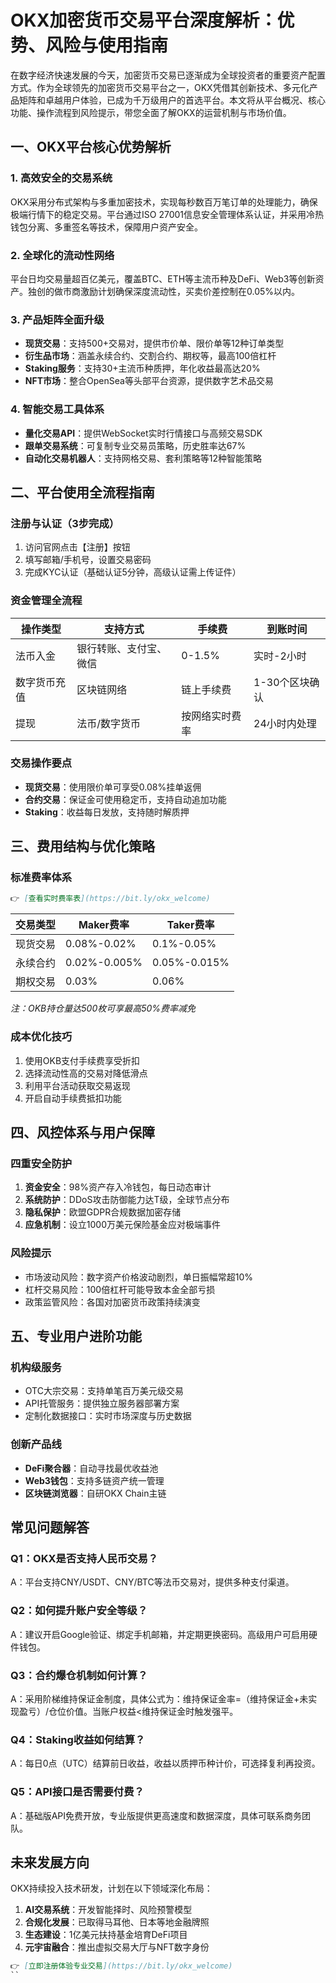 # OKX加密货币交易平台深度解析：优势、风险与使用指南

在数字经济快速发展的今天，加密货币交易已逐渐成为全球投资者的重要资产配置方式。作为全球领先的加密货币交易平台之一，OKX凭借其创新技术、多元化产品矩阵和卓越用户体验，已成为千万级用户的首选平台。本文将从平台概况、核心功能、操作流程到风险提示，带您全面了解OKX的运营机制与市场价值。

## 一、OKX平台核心优势解析

### 1. 高效安全的交易系统
OKX采用分布式架构与多重加密技术，实现每秒数百万笔订单的处理能力，确保极端行情下的稳定交易。平台通过ISO 27001信息安全管理体系认证，并采用冷热钱包分离、多重签名等技术，保障用户资产安全。

### 2. 全球化的流动性网络
平台日均交易量超百亿美元，覆盖BTC、ETH等主流币种及DeFi、Web3等创新资产。独创的做市商激励计划确保深度流动性，买卖价差控制在0.05%以内。

### 3. 产品矩阵全面升级
- **现货交易**：支持500+交易对，提供市价单、限价单等12种订单类型
- **衍生品市场**：涵盖永续合约、交割合约、期权等，最高100倍杠杆
- **Staking服务**：支持30+主流币种质押，年化收益最高达20%
- **NFT市场**：整合OpenSea等头部平台资源，提供数字艺术品交易

### 4. 智能交易工具体系
- **量化交易API**：提供WebSocket实时行情接口与高频交易SDK
- **跟单交易系统**：可复制专业交易员策略，历史胜率达67%
- **自动化交易机器人**：支持网格交易、套利策略等12种智能策略

## 二、平台使用全流程指南

### 注册与认证（3步完成）
1. 访问官网点击【注册】按钮
2. 填写邮箱/手机号，设置交易密码
3. 完成KYC认证（基础认证5分钟，高级认证需上传证件）

### 资金管理全流程
| 操作类型 | 支持方式 | 手续费 | 到账时间 |
|---------|---------|--------|----------|
| 法币入金 | 银行转账、支付宝、微信 | 0-1.5% | 实时-2小时 |
| 数字货币充值 | 区块链网络 | 链上手续费 | 1-30个区块确认 |
| 提现 | 法币/数字货币 | 按网络实时费率 | 24小时内处理 |

### 交易操作要点
- **现货交易**：使用限价单可享受0.08%挂单返佣
- **合约交易**：保证金可使用稳定币，支持自动追加功能
- **Staking**：收益每日发放，支持随时解质押

## 三、费用结构与优化策略

### 标准费率体系
```markdown
👉 [查看实时费率表](https://bit.ly/okx_welcome)
```

| 交易类型 | Maker费率 | Taker费率 |
|---------|----------|----------|
| 现货交易 | 0.08%-0.02% | 0.1%-0.05% |
| 永续合约 | 0.02%-0.005% | 0.05%-0.015% |
| 期权交易 | 0.03% | 0.06% |

*注：OKB持仓量达500枚可享最高50%费率减免*

### 成本优化技巧
1. 使用OKB支付手续费享受折扣
2. 选择流动性高的交易对降低滑点
3. 利用平台活动获取交易返现
4. 开启自动手续费抵扣功能

## 四、风控体系与用户保障

### 四重安全防护
1. **资金安全**：98%资产存入冷钱包，每日动态审计
2. **系统防护**：DDoS攻击防御能力达T级，全球节点分布
3. **隐私保护**：欧盟GDPR合规数据加密存储
4. **应急机制**：设立1000万美元保险基金应对极端事件

### 风险提示
- 市场波动风险：数字资产价格波动剧烈，单日振幅常超10%
- 杠杆交易风险：100倍杠杆可能导致本金全部亏损
- 政策监管风险：各国对加密货币政策持续演变

## 五、专业用户进阶功能

### 机构级服务
- OTC大宗交易：支持单笔百万美元级交易
- API托管服务：提供独立服务器部署方案
- 定制化数据接口：实时市场深度与历史数据

### 创新产品线
- **DeFi聚合器**：自动寻找最优收益池
- **Web3钱包**：支持多链资产统一管理
- **区块链浏览器**：自研OKX Chain主链

## 常见问题解答

### Q1：OKX是否支持人民币交易？
A：平台支持CNY/USDT、CNY/BTC等法币交易对，提供多种支付渠道。

### Q2：如何提升账户安全等级？
A：建议开启Google验证、绑定手机邮箱，并定期更换密码。高级用户可启用硬件钱包。

### Q3：合约爆仓机制如何计算？
A：采用阶梯维持保证金制度，具体公式为：维持保证金率=（维持保证金+未实现盈亏）/仓位价值。当账户权益<维持保证金时触发强平。

### Q4：Staking收益如何结算？
A：每日0点（UTC）结算前日收益，收益以质押币种计价，可选择复利再投资。

### Q5：API接口是否需要付费？
A：基础版API免费开放，专业版提供更高速度和数据深度，具体可联系商务团队。

## 未来发展方向

OKX持续投入技术研发，计划在以下领域深化布局：
1. **AI交易系统**：开发智能择时、风险预警模型
2. **合规化发展**：已取得马耳他、日本等地金融牌照
3. **生态建设**：1亿美元扶持基金培育DeFi项目
4. **元宇宙融合**：推出虚拟交易大厅与NFT数字身份

```markdown
👉 [立即注册体验专业交易](https://bit.ly/okx_welcome)
``